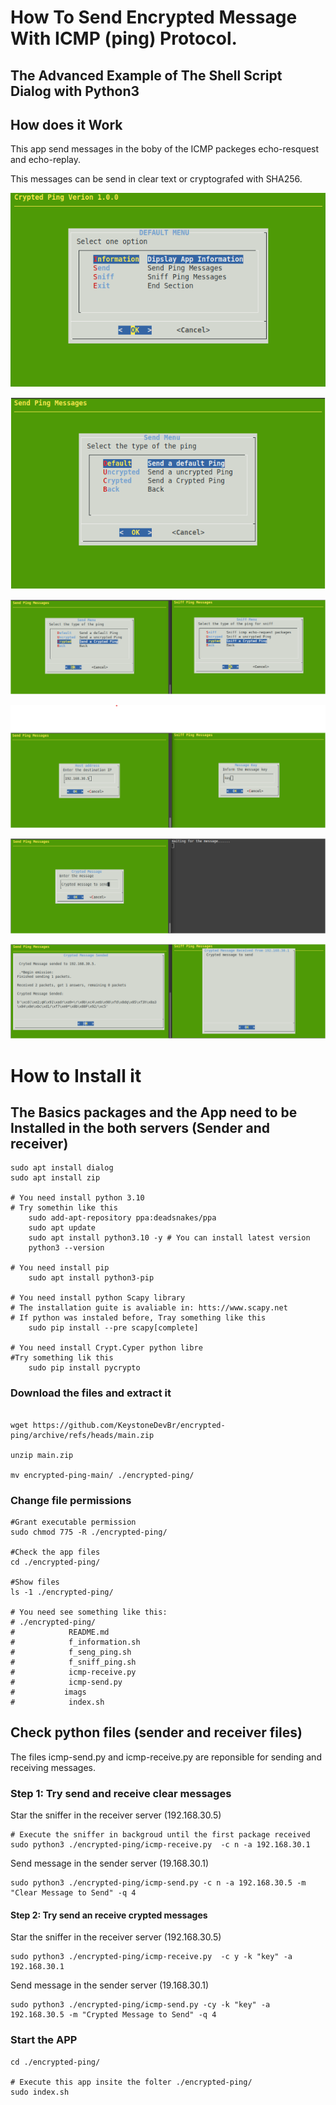 
# How To Send Encrypted Message With ICMP (ping)  Protocol.

## The Advanced Example of The Shell Script Dialog with Python3

## How does it Work 

This app send messages in the boby of the ICMP packeges echo-resquest and echo-replay.

This messages can be send in clear text or cryptografed with SHA256.


![](./imags/index.png)

![](./imags/send-menu.png)

![](./imags/send-sniff.png)

![](./imags/send-sniff2.png)

![](./imags/send-sniff3.png)

![](./imags/send-sniff4.png)


# How to Install it
## The Basics packages and the App need to be Installed in the both servers (Sender and receiver)

```
sudo apt install dialog
sudo apt install zip

# You need install python 3.10
# Try somethin like this
    sudo add-apt-repository ppa:deadsnakes/ppa
    sudo apt update
    sudo apt install python3.10 -y # You can install latest version
    python3 --version

# You need install pip
    sudo apt install python3-pip

# You need install python Scapy library 
# The installation guite is avaliable in: htts://www.scapy.net
# If python was instaled before, Tray something like this
    sudo pip install --pre scapy[complete]

# You need install Crypt.Cyper python libre
#Try something lik this
    sudo pip install pycrypto

```

 
### Download the files and extract it
```

wget https://github.com/KeystoneDevBr/encrypted-ping/archive/refs/heads/main.zip

unzip main.zip 

mv encrypted-ping-main/ ./encrypted-ping/

```

### Change file permissions

```
#Grant executable permission
sudo chmod 775 -R ./encrypted-ping/

#Check the app files
cd ./encrypted-ping/

#Show files
ls -1 ./encrypted-ping/

# You need see something like this:
# ./encrypted-ping/ 
#            README.md
#            f_information.sh
#            f_seng_ping.sh
#            f_sniff_ping.sh
#            icmp-receive.py
#            icmp-send.py
#           imags
#            index.sh
```

## Check python  files (sender and receiver files)

The files icmp-send.py and icmp-receive.py are reponsible for sending and receiving messages. 

### Step 1: Try send and receive clear messages


Star the sniffer in the receiver server (192.168.30.5)

```
# Execute the sniffer in backgroud until the first package received
sudo python3 ./encrypted-ping/icmp-receive.py  -c n -a 192.168.30.1 

```

Send  message in the sender server (19.168.30.1)

```
sudo python3 ./encrypted-ping/icmp-send.py -c n -a 192.168.30.5 -m "Clear Message to Send" -q 4

```

#### Step 2: Try send an receive crypted messages


Star the sniffer in the receiver server (192.168.30.5)
```
sudo python3 ./encrypted-ping/icmp-receive.py  -c y -k "key" -a 192.168.30.1

```

Send  message in the sender server (19.168.30.1)

```
sudo python3 ./encrypted-ping/icmp-send.py -cy -k "key" -a 192.168.30.5 -m "Crypted Message to Send" -q 4

```

### Start the APP

```
cd ./encrypted-ping/

# Execute this app insite the folter ./encrypted-ping/
sudo index.sh

```

